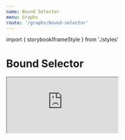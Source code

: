 ```yaml
---
name: Bound Selector
menu: Graphs
route: '/graphs/bound-selector'
---
```


import { storybookIframeStyle } from './styles'

# Bound Selector

<iframe style={storybookIframeStyle} src="https://sgrishchenko.github.io/reselect-utils/storybook/iframe.html?id=createboundselector--example"></iframe>
